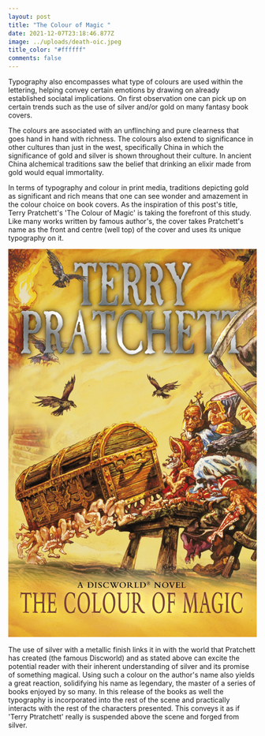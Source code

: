 ```yaml
---
layout: post
title: "The Colour of Magic "
date: 2021-12-07T23:18:46.877Z
image: ../uploads/death-oic.jpeg
title_color: "#ffffff"
comments: false
---
```

Typography also encompasses what type of colours are used within the lettering, helping convey certain emotions by drawing on already established sociatal implications. On first observation one can pick up on certain trends such as the use of silver and/or gold on many fantasy book covers.

The colours are associated with an unflinching and pure clearness that goes hand in hand with richness. The colours also extend to significance in other cultures than just in the west, specifically China in which the significance of gold and silver is shown throughout their culture. In ancient China alchemical traditions saw the belief that drinking an elixir made from gold would equal immortality. 

In terms of typography and colour in print media, traditions depicting gold as significant and rich means that one can see wonder and amazement in the colour choice on book covers. As the inspiration of this post's title, Terry Pratchett's 'The Colour of Magic' is taking the forefront of this study. Like many works written by famous author's, the cover takes Pratchett's name as the front and centre (well top) of the cover and uses its unique typography on it. 

![](../uploads/colour-of-magic.jpeg)

The use of silver with a metallic finish links it in with the world that Pratchett has created (the famous Discworld) and as stated above can excite the potential reader with their inherent understanding of silver and its promise of something magical. Using such a colour on the author's name also yields a great reaction, solidifying his name as legendary, the master of a series of books enjoyed by so many. In this release of the books as well the typography is incorporated into the rest of the scene and practically interacts with the rest of the characters presented. This conveys it as if 'Terry Ptratchett' really is suspended above the scene and forged from silver.